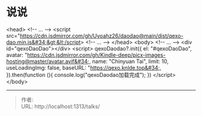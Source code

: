 # 说说

&lt;head&gt;
  &lt;!-- ... --&gt;
  &lt;script src=&#34;https://cdn.jsdmirror.com/gh/Uyoahz26/daodao@main/dist/qexo-dao.min.js&#34;&gt;&lt;/script&gt;
  &lt;!-- ... --&gt;
&lt;/head&gt;
&lt;body&gt;
  &lt;!-- ... --&gt;
  &lt;div id=&#34;qexoDaoDao&#34;&gt;&lt;/div&gt;
  &lt;script&gt;
    qexoDaodao?.init({
      el: &#34;#qexoDaoDao&#34;,
      avatar: &#34;https://cdn.jsdmirror.com/gh/Kindle-deep/picx-images-hosting@master/avatar.avif&#34;,
      name: &#34;Chinyuan Tai&#34;,
      limit: 10,
      useLoadingImg: false,
      baseURL: &#34;https://qexo.knlde.top&#34;,
    }).then(function (){
      console.log(&#34;qexoDaodao加载完成&#34;);
    })
  &lt;/script&gt;
&lt;/body&gt;


---

> 作者:   
> URL: http://localhost:1313/talks/  

